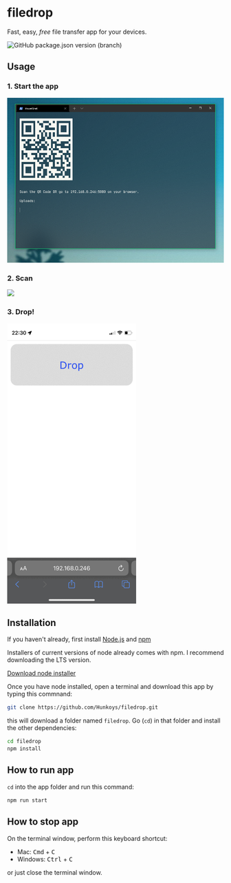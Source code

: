 # filedrop

Fast, easy, _free_ file transfer app for your devices.

![GitHub package.json version (branch)](https://img.shields.io/github/package-json/v/hunkoys/filedrop/master?label=version)

## Usage

### 1. Start the app

<img src="https://raw.githubusercontent.com/hunkoys/filedrop/master/docs/images/app.png" width="600">

### 2. Scan

<img src="https://raw.githubusercontent.com/hunkoys/filedrop/master/docs/images/qr-scan.png" width="300">

### 3. Drop!

<img src="https://raw.githubusercontent.com/hunkoys/filedrop/master/docs/images/mobile-ui.gif" width="300">

## Installation

If you haven't already, first install [Node.js](https://nodejs.org/en/) and [npm](https://www.npmjs.com/)

Installers of current versions of node already comes with npm. I recommend downloading the LTS version.

[Download node installer](https://nodejs.org/en/download/)

Once you have node installed, open a terminal and download this app by typing this commnand:

```bash
git clone https://github.com/Hunkoys/filedrop.git
```

this will download a folder named `filedrop`. Go (`cd`) in that folder and install the other dependencies:

```bash
cd filedrop
npm install
```

## How to run app

`cd` into the app folder and run this command:

```bash
npm run start
```

## How to stop app

On the terminal window, perform this keyboard shortcut:

* Mac: <kbd>Cmd</kbd> + <kbd>C</kbd>
* Windows: <kbd>Ctrl</kbd> + <kbd>C</kbd>

or just close the terminal window.
